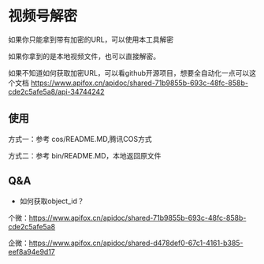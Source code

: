 # 视频号解密

如果你只能拿到带有加密的URL，可以使用本工具解密

如果你拿到的是本地视频文件，也可以直接解密。

如果不知道如何获取加密URL，可以看github开源项目，想要全自动化一点可以这个文档 https://www.apifox.cn/apidoc/shared-71b9855b-693c-48fc-858b-cde2c5afe5a8/api-34744242


## 使用

方式一：参考 cos/README.MD,腾讯COS方式

方式二：参考 bin/README.MD，本地返回原文件

## Q&A


* 如何获取object_id？

个微：https://www.apifox.cn/apidoc/shared-71b9855b-693c-48fc-858b-cde2c5afe5a8

企微：https://www.apifox.cn/apidoc/shared-d478def0-67c1-4161-b385-eef8a94e9d17

